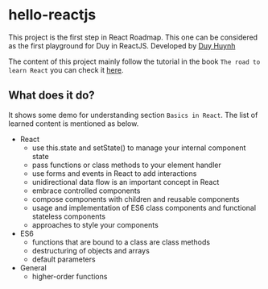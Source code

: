 
# hello-reactjs

This project is the first step in React Roadmap. This one can be considered as the first playground for Duy in ReactJS. Developed by [Duy Huynh](https://www.linkedin.com/in/hpduy/)

The content of this project mainly follow the tutorial in the book `The road to learn React` you can check it [here](https://roadtoreact.com/).

## What does it do? 

It shows some demo for understanding section `Basics in React`. The list of learned content is mentioned as below. 
 
* React
    - use this.state and setState() to manage your internal component state
    - pass functions or class methods to your element handler
    - use forms and events in React to add interactions
    - unidirectional data flow is an important concept in React
    - embrace controlled components
    - compose components with children and reusable components
    - usage and implementation of ES6 class components and functional stateless components
    - approaches to style your components
*  ES6
    - functions that are bound to a class are class methods
    - destructuring of objects and arrays
    - default parameters
*  General
    - higher-order functions
